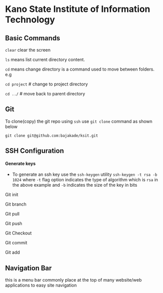 # Kano State Institute of Information Technology


## Basic Commands

`clear` clear the screen

`ls` means list current directory content. 

`cd` means change directory is a command used to move between folders. e.g

`cd project` # change to project directory

`cd ../` # move back to parent directory

## Git

To clone(copy) the git repo using `ssh`  use `git clone` command as shown below

`git clone git@github.com:bajakade/ksit.git`

## SSH Configuration
#### Generate keys
- To generate an ssh key use the `ssh-keygen` utility
    `ssh-keygen -t rsa -b 1024`
where `-t` flag option indicates the type of algorithm which is `rsa` in the above example and `-b` indicates the size of the key in bits

Git init

Git branch

Git pull

Git push

Git Checkout

Git commit

Git add

## Navigation Bar
this is a menu bar commonly place at the top of many website/web applications to easy site navigation

